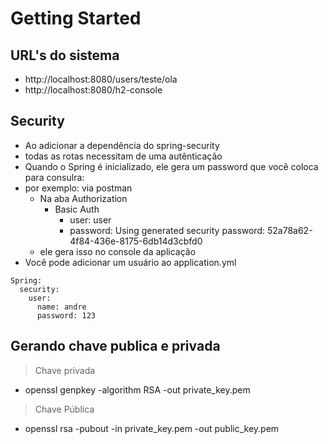 # Getting Started

## URL's do sistema
- http://localhost:8080/users/teste/ola
- http://localhost:8080/h2-console

## Security
- Ao adicionar a dependência do spring-security
- todas as rotas necessitam de uma autênticação
- Quando o Spring é inicializado, ele gera um password que você coloca para consulra:
- por exemplo: via postman
  - Na aba Authorization
    - Basic Auth
      - user: user
      - password: Using generated security password: 52a78a62-4f84-436e-8175-6db14d3cbfd0
  - ele gera isso no console da aplicação
- Você pode adicionar um usuário ao application.yml
```
Spring:
  security:
    user:
      name: andre
      password: 123
```
## Gerando chave publica e privada
> Chave privada
-  openssl genpkey -algorithm RSA -out private_key.pem
> Chave Pública
- openssl rsa -pubout -in private_key.pem -out public_key.pem